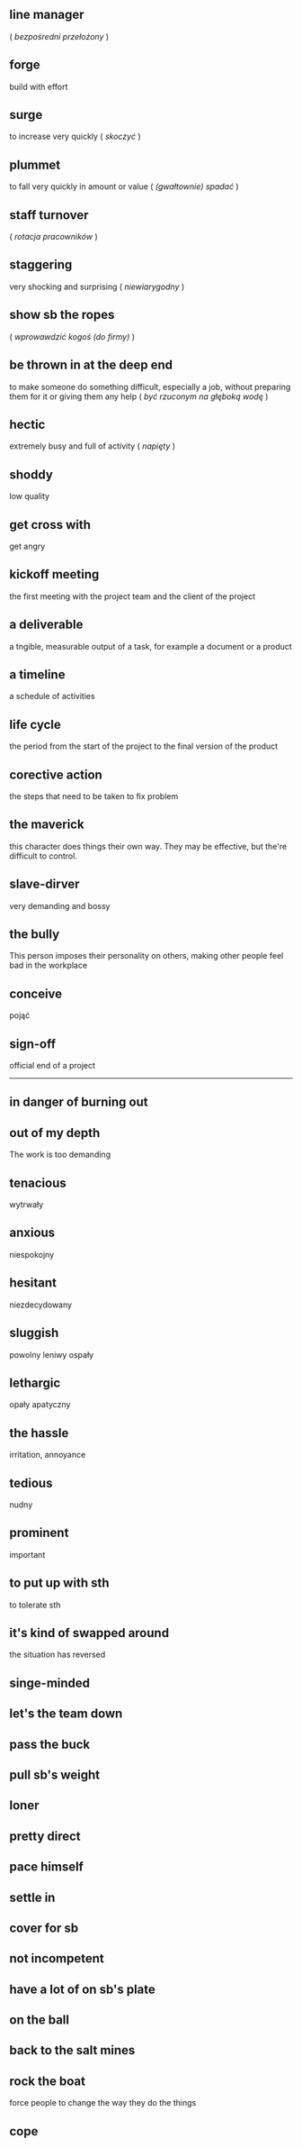 ## line manager
( _bezpośredni przełożony_ )

## forge
build with effort

## surge
to increase very quickly
( _skoczyć_ )

## plummet
to fall very quickly in amount or value
( _(gwałtownie) spadać_ )

## staff turnover
( _rotacja pracowników_ )

## staggering
very shocking and surprising
( _niewiarygodny_ )

## show sb the ropes
( _wprowawdzić kogoś (do firmy)_ )

## be thrown in at the deep end
to make someone do something difficult, especially a job, without preparing them for it or giving them any help
( _być rzuconym na głęboką wodę_ )

## hectic
extremely busy and full of activity
( _napięty_ )

## shoddy
low quality

## get cross with
get angry

## kickoff meeting
the first meeting with the project team and the client of the project

## a deliverable
a tngible, measurable output of a task, for example a document or a product

## a timeline
a schedule of activities

## life cycle
the period from the start of the project to the final version of the product

## corective action
the steps that need to be taken to fix problem

## the maverick
this character does things their own way. They may be effective, but the're difficult to control.

## slave-dirver
very demanding and bossy

## the bully
This person imposes their personality on others, making other people feel bad in the workplace

## conceive
pojąć

## sign-off
official end of a project


---

## in danger of burning out

## out of my depth
The work is too demanding

## tenacious
wytrwały

## anxious
niespokojny

## hesitant
niezdecydowany

## sluggish
powolny leniwy ospały

## lethargic
opały apatyczny

## the hassle
irritation, annoyance

## tedious
nudny

## prominent
important

## to put up with sth
to tolerate sth

## it's kind of swapped around
the situation has reversed

## singe-minded

## let's the team down

## pass the buck

## pull sb's weight

## loner

## pretty direct

## pace himself

## settle in

## cover for sb

## not incompetent

## have a lot of on sb's plate

## on the ball

## back to the salt mines

## rock the boat
force people to change the way they do the things

## cope
